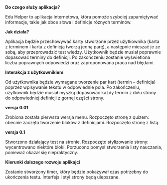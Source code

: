 **Do czego służy aplikacja?**

Edu Helper to aplikacja internetowa, która pomoże szybciej zapamiętywać informacje, takie jak obce słowa i definicje różnych terminów.


**Jak działa?**

Aplikacja będzie przechowywać karty stworzone przez użytkownika (karta z terminem i karta z definicją tworzą jedną parę), a następnie mieszać je ze sobą, aby przeprowadzić test wiedzy. Użytkownik będzie musiał poprawnie dopasować terminy do definicji. Po zakończeniu zostanie wyświetlona liczba poprawnych odpowiedzi oraz zaproponowana praca nad błędami.


**Interakcja z użytkownikiem**

Od użytkownika będzie wymagane tworzenie par kart (termin – definicja) poprzez wpisywanie tekstu w odpowiednie pola. Po zakończeniu, użytkownik będzie musiał myszką dopasować każdy termin z dołu strony do odpowiedniej definicji z gornej części strony.


**versja 0.01**

Zrobiona została pierwsza wersja menu. Rozpoczęto stronę z quizem: obecnie zaczęto tworzenie bloków z definicjami. Rozpoczęto stronę z listą.


**versja 0.1**

Stworzono działający test na stronie. Rozpoczęto stylizowanie strony: wycentrowano niektóre bloki. Porzucono pomysł stworzenia listy nauczania, ponieważ okazał się niepraktyczny.



**Kierunki dalszego rozwoju aplikajci**

Zostanie stworzony timer, który będzie pokazywał czas potrzebny do ukończenia testu. Interfejs i styl strony będą ulepszane.
